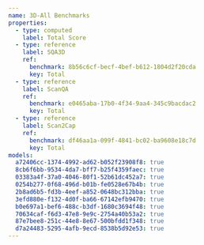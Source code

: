 ```yaml
---
name: 3D-All Benchmarks
properties:
  - type: computed
    label: Total Score
  - type: reference
    label: SQA3D
    ref:
      benchmark: 8b56c6cf-becf-4bef-b612-1804d2f20cda
      key: Total
  - type: reference
    label: ScanQA
    ref:
      benchmark: e0465aba-17b0-4f34-9aa4-345c9bacdac2
      key: Total
  - type: reference
    label: Scan2Cap
    ref:
      benchmark: df46aa1a-099f-4841-bc02-ba9608e18c7d
      key: Total
models:
  a72406cc-1374-4992-ad62-b052f23908f8: true
  8cb6f6bb-9534-4da7-bff7-b25f4359faec: true
  03383a4f-37a0-4046-80f1-52b61dc452a7: true
  0254b277-0f68-496d-b01b-fe0528e67b4b: true
  2b8ad6b5-fd3b-4eef-a852-0648bc312bba: true
  3efd880e-f132-4d0f-ba66-67142efb9470: true
  b0e697a1-bef6-488c-b3df-1680c3694f48: true
  70634caf-f6d3-47e8-9e9c-2754a40b53a2: true
  87e7bee8-251c-44e8-8e67-500bfdd1f348: true
  d7a24483-5295-4afb-9ecd-8538b5d92e53: true
---
```

